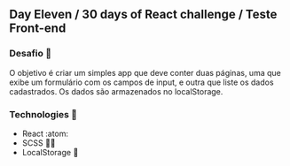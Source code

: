 ## Day Eleven / 30 days of React challenge / Teste Front-end

### Desafio :space_invader: 
O objetivo é criar um simples app que deve conter duas páginas, uma que exibe um formulário com os campos de input, e outra que liste os dados cadastrados. Os dados são armazenados no localStorage.

### Technologies :mag_right:
* React :atom:
* SCSS :nail_care::sparkles:
* LocalStorage :notebook:

